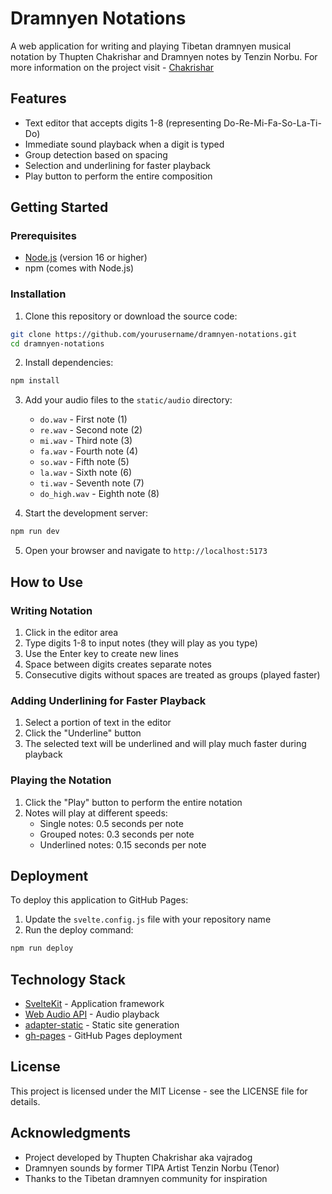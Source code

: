 # Dramnyen Notations

A web application for writing and playing Tibetan dramnyen musical notation by Thupten Chakrishar and Dramnyen notes by Tenzin Norbu. For more information on the project visit - [Chakrishar](https://chakrishar.com)
## Features

- Text editor that accepts digits 1-8 (representing Do-Re-Mi-Fa-So-La-Ti-Do)
- Immediate sound playback when a digit is typed
- Group detection based on spacing
- Selection and underlining for faster playback
- Play button to perform the entire composition

## Getting Started

### Prerequisites

- [Node.js](https://nodejs.org/) (version 16 or higher)
- npm (comes with Node.js)

### Installation

1. Clone this repository or download the source code:

```bash
git clone https://github.com/yourusername/dramnyen-notations.git
cd dramnyen-notations
```

2. Install dependencies:

```bash
npm install
```

3. Add your audio files to the `static/audio` directory:
   - `do.wav` - First note (1)
   - `re.wav` - Second note (2)
   - `mi.wav` - Third note (3)
   - `fa.wav` - Fourth note (4)
   - `so.wav` - Fifth note (5)
   - `la.wav` - Sixth note (6)
   - `ti.wav` - Seventh note (7)
   - `do_high.wav` - Eighth note (8)

4. Start the development server:

```bash
npm run dev
```

5. Open your browser and navigate to `http://localhost:5173`

## How to Use

### Writing Notation

1. Click in the editor area
2. Type digits 1-8 to input notes (they will play as you type)
3. Use the Enter key to create new lines
4. Space between digits creates separate notes
5. Consecutive digits without spaces are treated as groups (played faster)

### Adding Underlining for Faster Playback

1. Select a portion of text in the editor
2. Click the "Underline" button
3. The selected text will be underlined and will play much faster during playback

### Playing the Notation

1. Click the "Play" button to perform the entire notation
2. Notes will play at different speeds:
   - Single notes: 0.5 seconds per note
   - Grouped notes: 0.3 seconds per note
   - Underlined notes: 0.15 seconds per note

## Deployment

To deploy this application to GitHub Pages:

1. Update the `svelte.config.js` file with your repository name
2. Run the deploy command:

```bash
npm run deploy
```

## Technology Stack

- [SvelteKit](https://kit.svelte.dev/) - Application framework
- [Web Audio API](https://developer.mozilla.org/en-US/docs/Web/API/Web_Audio_API) - Audio playback
- [adapter-static](https://github.com/sveltejs/kit/tree/master/packages/adapter-static) - Static site generation
- [gh-pages](https://github.com/tschaub/gh-pages) - GitHub Pages deployment

## License

This project is licensed under the MIT License - see the LICENSE file for details.

## Acknowledgments
- Project developed by Thupten Chakrishar aka vajradog
- Dramnyen sounds by former TIPA Artist Tenzin Norbu (Tenor)
- Thanks to the Tibetan dramnyen community for inspiration